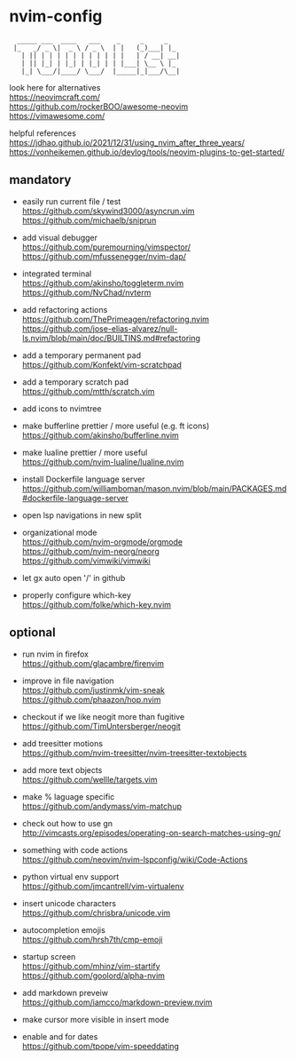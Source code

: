 # nvim-config

```
  _____ ___  ____   ___    _     _     _
 |_   _/ _ \|  _ \ / _ \  | |   (_)___| |_
   | || | | | | | | | | | | |   | / __| __|
   | || |_| | |_| | |_| | | |___| \__ \ |_
   |_| \___/|____/ \___/  |_____|_|___/\__|
```

look here for alternatives  
 https://neovimcraft.com/  
 https://github.com/rockerBOO/awesome-neovim  
 https://vimawesome.com/

helpful references  
 https://jdhao.github.io/2021/12/31/using_nvim_after_three_years/  
 https://vonheikemen.github.io/devlog/tools/neovim-plugins-to-get-started/

## mandatory

-   easily run current file / test  
    https://github.com/skywind3000/asyncrun.vim
    https://github.com/michaelb/sniprun

-   add visual debugger  
    https://github.com/puremourning/vimspector/  
    https://github.com/mfussenegger/nvim-dap/

-   integrated terminal  
    https://github.com/akinsho/toggleterm.nvim  
    https://github.com/NvChad/nvterm

-   add refactoring actions
    https://github.com/ThePrimeagen/refactoring.nvim
    https://github.com/jose-elias-alvarez/null-ls.nvim/blob/main/doc/BUILTINS.md#refactoring

-   add a temporary permanent pad  
    https://github.com/Konfekt/vim-scratchpad

-   add a temporary scratch pad  
    https://github.com/mtth/scratch.vim

-   add icons to nvimtree

-   make bufferline prettier / more useful (e.g. ft icons)  
    https://github.com/akinsho/bufferline.nvim

-   make lualine prettier / more useful  
    https://github.com/nvim-lualine/lualine.nvim

-   install Dockerfile language server
    https://github.com/williamboman/mason.nvim/blob/main/PACKAGES.md#dockerfile-language-server

-   open lsp navigations in new split

-   organizational mode  
    https://github.com/nvim-orgmode/orgmode  
    https://github.com/nvim-neorg/neorg  
    https://github.com/vimwiki/vimwiki

-   let gx auto open '<user>/<repo>' in github

-   properly configure which-key  
    https://github.com/folke/which-key.nvim

## optional

-   run nvim in firefox  
    https://github.com/glacambre/firenvim

-   improve in file navigation  
    https://github.com/justinmk/vim-sneak  
    https://github.com/phaazon/hop.nvim

-   checkout if we like neogit more than fugitive  
    https://github.com/TimUntersberger/neogit

-   add treesitter motions  
    https://github.com/nvim-treesitter/nvim-treesitter-textobjects

-   add more text objects  
    https://github.com/wellle/targets.vim

-   make % laguage specific  
    https://github.com/andymass/vim-matchup

-   check out how to use gn  
    http://vimcasts.org/episodes/operating-on-search-matches-using-gn/

-   something with code actions  
    https://github.com/neovim/nvim-lspconfig/wiki/Code-Actions

-   python virtual env support  
    https://github.com/jmcantrell/vim-virtualenv

-   insert unicode characters  
    https://github.com/chrisbra/unicode.vim

-   autocompletion emojis  
    https://github.com/hrsh7th/cmp-emoji

-   startup screen  
    https://github.com/mhinz/vim-startify  
    https://github.com/goolord/alpha-nvim

-   add markdown preveiw  
    https://github.com/iamcco/markdown-preview.nvim

-   make cursor more visible in insert mode

-   enable <C-x> and <C-a> for dates  
    https://github.com/tpope/vim-speeddating

